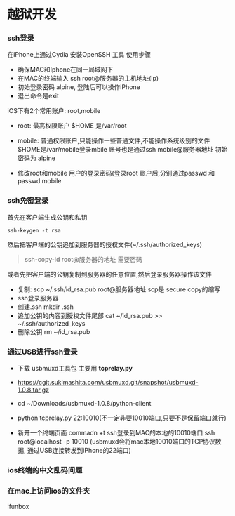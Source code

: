 # 越狱开发


### ssh登录

在iPhone上通过Cydia 安装OpenSSH 工具 使用步骤

* 确保MAC和Iphone在同一局域网下
* 在MAC的终端输入 ssh root@服务器的主机地址(ip)
* 初始登录密码 alpine, 登陆后可以操作iPhone
* 退出命令是exit

iOS下有2个常用账户: root,mobile

* root: 最高权限账户 $HOME 是/var/root
* mobile: 普通权限账户,只能操作一些普通文件,不能操作系统级别的文件 $HOME是/var/mobile登录mbile 账号也是通过ssh mobile@服务器地址 初始密码为 alpine

* 修改root和mobile 用户的登录密码(登录root 账户后,分别通过passwd 和passwd mobile


### ssh免密登录

首先在客户端生成公钥和私钥

```
ssh-keygen -t rsa

```

然后把客户端的公钥追加到服务器的授权文件(~/.ssh/authorized_keys)

> ssh-copy-id root@服务器的地址 需要密码

或者先把客户端的公钥复制到服务器的任意位置,然后登录服务器操作该文件

* 复制: scp ~/.ssh/id_rsa.pub root@服务器地址   scp是 secure copy的缩写
* ssh登录服务器
* 创建.ssh mkdir .ssh
* 追加公钥的内容到授权文件尾部 cat ~/id_rsa.pub >> ~/.ssh/authorized_keys
* 删除公钥 rm ~/id_rsa.pub


### 通过USB进行ssh登录

* 下载 usbmuxd工具包 主要用 **tcprelay.py**
* [https://cgit.sukimashita.com/usbmuxd.git/snapshot/usbmuxd-1.0.8.tar.gz](https://cgit.sukimashita.com/usbmuxd.git/snapshot/usbmuxd-1.0.8.tar.gz)

* cd ~/Downloads/usbmuxd-1.0.8/python-client* python tcprelay.py 22:10010(不一定非要10010端口,只要不是保留端口就行) 
* 新开一个终端页面 commadn +t ssh登录到MAC的本地的10010端口
ssh root@localhost -p 10010 (usbmuxd会将mac本地10010端口的TCP协议数据, 通过USB连接转发到iPhone的22端口) 

### ios终端的中文乱码问题

### 在mac上访问ios的文件夹 
ifunbox
